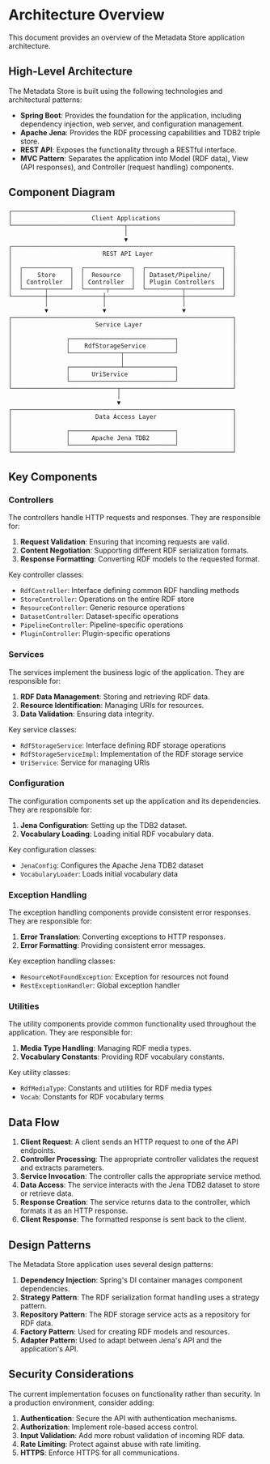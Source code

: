 # Architecture Overview

This document provides an overview of the Metadata Store application architecture.

## High-Level Architecture

The Metadata Store is built using the following technologies and architectural patterns:

- **Spring Boot**: Provides the foundation for the application, including dependency injection, web server, and configuration management.
- **Apache Jena**: Provides the RDF processing capabilities and TDB2 triple store.
- **REST API**: Exposes the functionality through a RESTful interface.
- **MVC Pattern**: Separates the application into Model (RDF data), View (API responses), and Controller (request handling) components.

## Component Diagram

```
┌─────────────────────────────────────────────────────────────┐
│                      Client Applications                    │
└───────────────────────────────┬─────────────────────────────┘
                                │
                                ▼
┌─────────────────────────────────────────────────────────────┐
│                         REST API Layer                      │
│                                                             │
│  ┌─────────────┐  ┌─────────────┐  ┌─────────────────────┐  │
│  │    Store    │  │  Resource   │  │ Dataset/Pipeline/   │  │
│  │ Controller  │  │ Controller  │  │ Plugin Controllers  │  │
│  └──────┬──────┘  └──────┬──────┘  └──────────┬──────────┘  │
└─────────┼───────────────┼─────────────────────┼─────────────┘
          │               │                     │
          ▼               ▼                     ▼
┌─────────────────────────────────────────────────────────────┐
│                       Service Layer                         │
│                                                             │
│               ┌─────────────────────────────┐               │
│               │    RdfStorageService        │               │
│               └──────────────┬──────────────┘               │
│                              │                              │
│               ┌──────────────┴──────────────┐               │
│               │      UriService             │               │
│               └─────────────────────────────┘               │
└─────────────────────────────┬───────────────────────────────┘
                              │
                              ▼
┌─────────────────────────────────────────────────────────────┐
│                       Data Access Layer                     │
│                                                             │
│               ┌─────────────────────────────┐               │
│               │      Apache Jena TDB2       │               │
│               └─────────────────────────────┘               │
└─────────────────────────────────────────────────────────────┘
```

## Key Components

### Controllers

The controllers handle HTTP requests and responses. They are responsible for:

1. **Request Validation**: Ensuring that incoming requests are valid.
2. **Content Negotiation**: Supporting different RDF serialization formats.
3. **Response Formatting**: Converting RDF models to the requested format.

Key controller classes:
- `RdfController`: Interface defining common RDF handling methods
- `StoreController`: Operations on the entire RDF store
- `ResourceController`: Generic resource operations
- `DatasetController`: Dataset-specific operations
- `PipelineController`: Pipeline-specific operations
- `PluginController`: Plugin-specific operations

### Services

The services implement the business logic of the application. They are responsible for:

1. **RDF Data Management**: Storing and retrieving RDF data.
2. **Resource Identification**: Managing URIs for resources.
3. **Data Validation**: Ensuring data integrity.

Key service classes:
- `RdfStorageService`: Interface defining RDF storage operations
- `RdfStorageServiceImpl`: Implementation of the RDF storage service
- `UriService`: Service for managing URIs

### Configuration

The configuration components set up the application and its dependencies. They are responsible for:

1. **Jena Configuration**: Setting up the TDB2 dataset.
2. **Vocabulary Loading**: Loading initial RDF vocabulary data.

Key configuration classes:
- `JenaConfig`: Configures the Apache Jena TDB2 dataset
- `VocabularyLoader`: Loads initial vocabulary data

### Exception Handling

The exception handling components provide consistent error responses. They are responsible for:

1. **Error Translation**: Converting exceptions to HTTP responses.
2. **Error Formatting**: Providing consistent error messages.

Key exception handling classes:
- `ResourceNotFoundException`: Exception for resources not found
- `RestExceptionHandler`: Global exception handler

### Utilities

The utility components provide common functionality used throughout the application. They are responsible for:

1. **Media Type Handling**: Managing RDF media types.
2. **Vocabulary Constants**: Providing RDF vocabulary constants.

Key utility classes:
- `RdfMediaType`: Constants and utilities for RDF media types
- `Vocab`: Constants for RDF vocabulary terms

## Data Flow

1. **Client Request**: A client sends an HTTP request to one of the API endpoints.
2. **Controller Processing**: The appropriate controller validates the request and extracts parameters.
3. **Service Invocation**: The controller calls the appropriate service method.
4. **Data Access**: The service interacts with the Jena TDB2 dataset to store or retrieve data.
5. **Response Creation**: The service returns data to the controller, which formats it as an HTTP response.
6. **Client Response**: The formatted response is sent back to the client.

## Design Patterns

The Metadata Store application uses several design patterns:

1. **Dependency Injection**: Spring's DI container manages component dependencies.
2. **Strategy Pattern**: The RDF serialization format handling uses a strategy pattern.
3. **Repository Pattern**: The RDF storage service acts as a repository for RDF data.
4. **Factory Pattern**: Used for creating RDF models and resources.
5. **Adapter Pattern**: Used to adapt between Jena's API and the application's API.

## Security Considerations

The current implementation focuses on functionality rather than security. In a production environment, consider adding:

1. **Authentication**: Secure the API with authentication mechanisms.
2. **Authorization**: Implement role-based access control.
3. **Input Validation**: Add more robust validation of incoming RDF data.
4. **Rate Limiting**: Protect against abuse with rate limiting.
5. **HTTPS**: Enforce HTTPS for all communications.